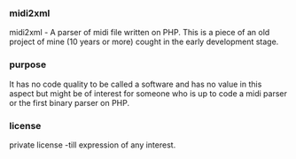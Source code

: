 ### midi2xml
midi2xml - A parser of midi file written on PHP. This is a piece of an old project of mine (10 years or more) cought in the early development stage.   

### purpose
It has no code quality to be called a software and has no value in this aspect but might be of interest for someone who is up to code a midi parser or the first binary parser on PHP. 

### license
private license -till expression of any interest.

